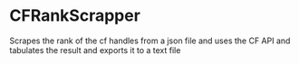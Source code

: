 # CFRankScrapper
Scrapes the rank of the cf handles from a json file and uses the CF API and tabulates the result and exports it to a text file
